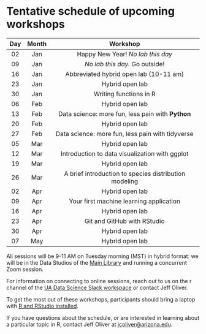 # Tentative schedule of upcoming workshops

| Day | Month | Workshop                           |
|:---:|:-----:|:----------------------------------:|
| 02  | Jan   | Happy New Year! _No lab this day_  |
| 09  | Jan   | _No lab this day._ Go outside!     |
| 16  | Jan   | Abbreviated hybrid open lab (10-11 am) |
| 23  | Jan   | Hybrid open lab                    |
| 30  | Jan   | Writing functions in R             |
| 06  | Feb   | Hybrid open lab                    |
| 13  | Feb   | Data science: more fun, less pain with **Python** |
| 20  | Feb   | Hybrid open lab                    |
| 27  | Feb   | Data science: more fun, less pain with tidyverse |
| 05  | Mar   | Hybrid open lab                    |
| 12  | Mar   | Introduction to data visualization with ggplot |
| 19  | Mar   | Hybrid open lab                    |
| 26  | Mar   | A brief introduction to species distribution modeling|
| 02  | Apr   | Hybrid open lab                    |
| 09  | Apr   | Your first machine learning application |
| 16  | Apr   | Hybrid open lab                    |
| 23  | Apr   | Git and GitHub with RStudio        |
| 30  | Apr   | Hybrid open lab                    |
| 07  | May   | Hybrid open lab                    |

All sessions will be 9-11 AM on Tuesday morning (MST) in hybrid format: we will 
be in the Data Studios of the [Main Library](https://new.library.arizona.edu/visit/spaces/data-studio) 
and running a concurrent Zoom session.

For information on connecting to online sessions, reach out to us on the r 
channel of the [UA Data Science Slack workspace](https://jcoliver.github.io/uadatascience-slack/) 
or contact Jeff Oliver.

To get the most out of these workshops, participants should bring a laptop with 
[R and RStudio installed](https://jcoliver.github.io/learn-r/000-setup-instructions.html).

If you have questions about the schedule, or are interested in learning about a 
particular topic in R, contact Jeff Oliver at [jcoliver@arizona.edu](mailto:jcoliver@arizona.edu?subject=R%20workshop%20inquiry).
